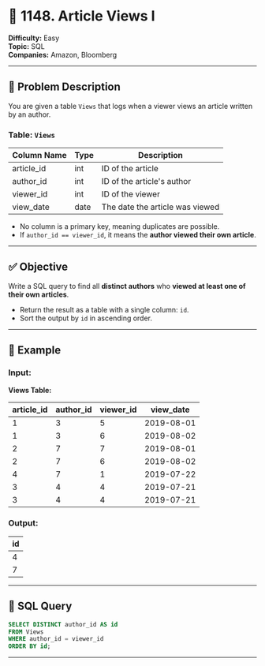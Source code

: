 # 📰 1148. Article Views I

**Difficulty:** Easy  
**Topic:** SQL  
**Companies:** Amazon, Bloomberg  

---

## 🧾 Problem Description

You are given a table `Views` that logs when a viewer views an article written by an author.

### Table: `Views`

| Column Name | Type | Description                        |
|-------------|------|------------------------------------|
| article_id  | int  | ID of the article                  |
| author_id   | int  | ID of the article's author         |
| viewer_id   | int  | ID of the viewer                   |
| view_date   | date | The date the article was viewed    |

- No column is a primary key, meaning duplicates are possible.
- If `author_id == viewer_id`, it means the **author viewed their own article**.

---

## ✅ Objective

Write a SQL query to find all **distinct authors** who **viewed at least one of their own articles**.

- Return the result as a table with a single column: `id`.
- Sort the output by `id` in ascending order.

---

## 🧪 Example

### Input:

**Views Table:**

| article_id | author_id | viewer_id | view_date  |
|------------|-----------|-----------|------------|
| 1          | 3         | 5         | 2019-08-01 |
| 1          | 3         | 6         | 2019-08-02 |
| 2          | 7         | 7         | 2019-08-01 |
| 2          | 7         | 6         | 2019-08-02 |
| 4          | 7         | 1         | 2019-07-22 |
| 3          | 4         | 4         | 2019-07-21 |
| 3          | 4         | 4         | 2019-07-21 |

### Output:

| id |
|----|
| 4  |
| 7  |

---

## 🧠 SQL Query

```sql
SELECT DISTINCT author_id AS id
FROM Views
WHERE author_id = viewer_id
ORDER BY id;
```
---

